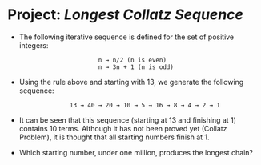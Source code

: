 # Project: *Longest Collatz Sequence*

* The following iterative sequence is defined for the set of positive integers:

                            n → n/2 (n is even)
                            n → 3n + 1 (n is odd)

* Using the rule above and starting with 13, we generate the following sequence:

                    13 → 40 → 20 → 10 → 5 → 16 → 8 → 4 → 2 → 1

* It can be seen that this sequence (starting at 13 and finishing at 1) contains 10 terms. Although it has not been proved yet (Collatz Problem), it is thought that all starting numbers finish at 1.

* Which starting number, under one million, produces the longest chain?
